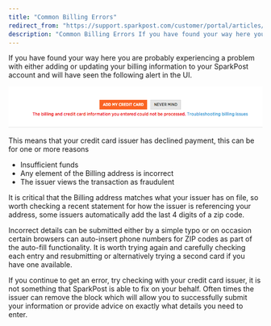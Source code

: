```yaml
---
title: "Common Billing Errors"
redirect_from: "https://support.sparkpost.com/customer/portal/articles/2463012-common-billing-errors"
description: "Common Billing Errors If you have found your way here you are probably experiencing a problem with either adding or updating your billing information to your Spark Post account and will have seen the following alert in the UI This means that your credit card issuer has declined payment this..."
---
```


If you have found your way here you are probably experiencing a problem with either adding or updating your billing information to your SparkPost account and will have seen the following alert in the UI.

![](media/common-billing-errors/Screenshot_2017-03-21_09.49.44_original.png)

This means that your credit card issuer has declined payment, this can be for one or more reasons

* Insufficient funds
* Any element of the Billing address is incorrect
* The issuer views the transaction as fraudulent

It is critical that the Billing address matches what your issuer has on file, so worth checking a recent statement for how the issuer is referencing your address, some issuers automatically add the last 4 digits of a zip code.

Incorrect details can be submitted either by a simple typo or on occasion certain browsers can auto-insert phone numbers for ZIP codes as part of the auto-fill functionality. It is worth trying again and carefully checking each entry and resubmitting or alternatively trying a second card if you have one available.

If you continue to get an error, try checking with your credit card issuer, it is not something that SparkPost is able to fix on your behalf. Often times the issuer can remove the block which will allow you to successfully submit your information or provide advice on exactly what details you need to enter.